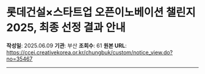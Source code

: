 # 롯데건설×스타트업 오픈이노베이션 챌린지 2025, 최종 선정 결과 안내

**작성일**: 2025.06.09
**기관**: 부산
**조회수**: 61
**원본 URL**: https://ccei.creativekorea.or.kr/chungbuk/custom/notice_view.do?no=35467

---


